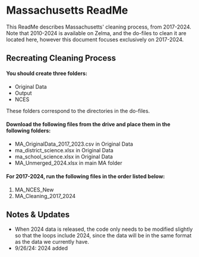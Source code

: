 # Massachusetts ReadMe
This ReadMe describes Massachusetts' cleaning process, from 2017-2024. Note that 2010-2024 is available on Zelma, and the do-files to clean it are located here, however this document focuses exclusively on 2017-2024.

## Recreating Cleaning Process

#### You should create three folders:
- Original Data
- Output
- NCES

These folders correspond to the directories in the do-files.

#### Download the following files from the drive and place them in the following folders:
- MA_OriginalData_2017_2023.csv in Original Data
- ma_district_science.xlsx in Original Data
- ma_school_science.xlsx in Original Data
- MA_Unmerged_2024.xlsx in main MA folder

#### For 2017-2024, run the following files in the order listed below:

1. MA_NCES_New
2. MA_Cleaning_2017_2024

## Notes & Updates
- When 2024 data is released, the code only needs to be modified slightly so that the loops include 2024, since the data will be in the same format as the data we currently have.
- 9/26/24: 2024 added
